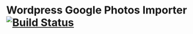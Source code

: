 # Wordpress Google Photos Importer [![Build Status](https://travis-ci.com/raulmangolin/wp-google-photos-importer.svg?branch=master)](https://travis-ci.com/raulmangolin/wp-google-photos-importer)